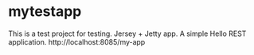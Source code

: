 mytestapp
=========
This is a test project for testing.
Jersey + Jetty app.
A simple Hello REST application.
http://localhost:8085/my-app

